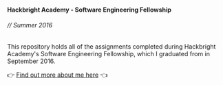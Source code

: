 #### Hackbright Academy - Software Engineering Fellowship
###### // Summer 2016

This repository holds all of the assignments completed during Hackbright Academy's Software Engineering Fellowship, which I graduated from in September 2016.

:point_right: [Find out more about me here](http://designsbytraina.com/) :point_left:
